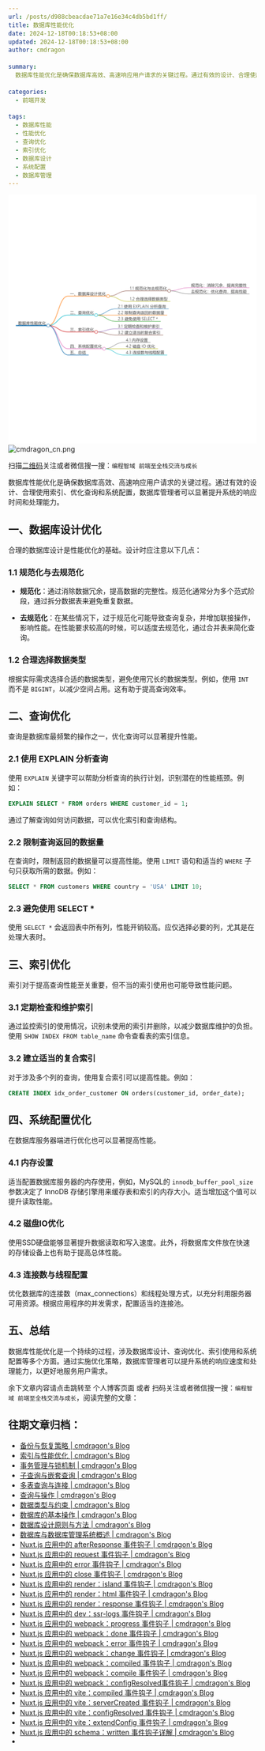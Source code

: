 ```yaml
---
url: /posts/d988cbeacdae71a7e16e34c4db5bd1ff/
title: 数据库性能优化
date: 2024-12-18T00:18:53+08:00
updated: 2024-12-18T00:18:53+08:00
author: cmdragon

summary:
  数据库性能优化是确保数据库高效、高速响应用户请求的关键过程。通过有效的设计、合理使用索引、优化查询和系统配置，数据库管理者可以显著提升系统的响应时间和处理能力。

categories:
  - 前端开发

tags:
  - 数据库性能
  - 性能优化
  - 查询优化
  - 索引优化
  - 数据库设计
  - 系统配置
  - 数据库管理
---
```


<img src="/images/2024_12_18 03_05_20.png" title="2024_12_18 03_05_20.png" alt="2024_12_18 03_05_20.png"/>

<img src="https://api2.cmdragon.cn/upload/cmder/20250304_012821924.jpg" title="cmdragon_cn.png" alt="cmdragon_cn.png"/>


扫描[二维码](https://api2.cmdragon.cn/upload/cmder/20250304_012821924.jpg)关注或者微信搜一搜：`编程智域 前端至全栈交流与成长`



数据库性能优化是确保数据库高效、高速响应用户请求的关键过程。通过有效的设计、合理使用索引、优化查询和系统配置，数据库管理者可以显著提升系统的响应时间和处理能力。



## 一、数据库设计优化

合理的数据库设计是性能优化的基础。设计时应注意以下几点：

### 1.1 规范化与去规范化

- **规范化**：通过消除数据冗余，提高数据的完整性。规范化通常分为多个范式阶段，通过拆分数据表来避免重复数据。

- **去规范化**：在某些情况下，过于规范化可能导致查询复杂，并增加联接操作，影响性能。在性能要求较高的时候，可以适度去规范化，通过合并表来简化查询。

### 1.2 合理选择数据类型

根据实际需求选择合适的数据类型，避免使用冗长的数据类型。例如，使用 `INT` 而不是 `BIGINT`，以减少空间占用。这有助于提高查询效率。

## 二、查询优化

查询是数据库最频繁的操作之一，优化查询可以显著提升性能。

### 2.1 使用 EXPLAIN 分析查询

使用 `EXPLAIN` 关键字可以帮助分析查询的执行计划，识别潜在的性能瓶颈。例如：

```sql
EXPLAIN SELECT * FROM orders WHERE customer_id = 1;
```

通过了解查询如何访问数据，可以优化索引和查询结构。

### 2.2 限制查询返回的数据量

在查询时，限制返回的数据量可以提高性能。使用 `LIMIT` 语句和适当的 `WHERE` 子句只获取所需的数据。例如：

```sql
SELECT * FROM customers WHERE country = 'USA' LIMIT 10;
```

### 2.3 避免使用 SELECT *

使用 `SELECT *` 会返回表中所有列，性能开销较高。应仅选择必要的列，尤其是在处理大表时。

## 三、索引优化

索引对于提高查询性能至关重要，但不当的索引使用也可能导致性能问题。

### 3.1 定期检查和维护索引

通过监控索引的使用情况，识别未使用的索引并删除，以减少数据库维护的负担。使用 `SHOW INDEX FROM table_name` 命令查看表的索引信息。

### 3.2 建立适当的复合索引

对于涉及多个列的查询，使用复合索引可以提高性能。例如：

```sql
CREATE INDEX idx_order_customer ON orders(customer_id, order_date);
```

## 四、系统配置优化

在数据库服务器端进行优化也可以显著提高性能。

### 4.1 内存设置

适当配置数据库服务器的内存使用，例如，MySQL的 `innodb_buffer_pool_size` 参数决定了 InnoDB 存储引擎用来缓存表和索引的内存大小。适当增加这个值可以提升读取性能。

### 4.2 磁盘IO优化

使用SSD硬盘能够显著提升数据读取和写入速度。此外，将数据库文件放在快速的存储设备上也有助于提高总体性能。

### 4.3 连接数与线程配置

优化数据库的连接数（max_connections）和线程处理方式，以充分利用服务器可用资源。根据应用程序的并发需求，配置适当的连接池。

## 五、总结

数据库性能优化是一个持续的过程，涉及数据库设计、查询优化、索引使用和系统配置等多个方面。通过实施优化策略，数据库管理者可以提升系统的响应速度和处理能力，以更好地服务用户需求。

余下文章内容请点击跳转至 个人博客页面 或者 扫码关注或者微信搜一搜：`编程智域 前端至全栈交流与成长`，阅读完整的文章：

## 往期文章归档：

- [备份与恢复策略 | cmdragon's Blog](https://blog.cmdragon.cn/posts/a22fcaa0314ca7b176601d9cdba5a82a/)
- [索引与性能优化 | cmdragon's Blog](https://blog.cmdragon.cn/posts/13b7f4e1c2f9ab927929f3931a8ee9b7/)
- [事务管理与锁机制 | cmdragon's Blog](https://blog.cmdragon.cn/posts/6881aed7e5aa53915d50985da8f2fcda/)
- [子查询与嵌套查询 | cmdragon's Blog](https://blog.cmdragon.cn/posts/bcd3e0ebc574b81d52115c1ed465430e/)
- [多表查询与连接 | cmdragon's Blog](https://blog.cmdragon.cn/posts/c519449fd08619f38f836ac7e9d21a61/)
- [查询与操作 | cmdragon's Blog](https://blog.cmdragon.cn/posts/b60d658ecf76bd9c3f3d3a7b5a158e73/)
- [数据类型与约束 | cmdragon's Blog](https://blog.cmdragon.cn/posts/a35131ef884098e57ab3d003271122ae/)
- [数据库的基本操作 | cmdragon's Blog](https://blog.cmdragon.cn/posts/52871e67360d4f6882d13086749f02dc/)
- [数据库设计原则与方法 | cmdragon's Blog](https://blog.cmdragon.cn/posts/0857c93758c59bc14ebc46611d81358f/)
- [数据库与数据库管理系统概述 | cmdragon's Blog](https://blog.cmdragon.cn/posts/495759d2b2ea6ec77f578da7b4bb69b5/)
- [Nuxt.js 应用中的 afterResponse 事件钩子 | cmdragon's Blog](https://blog.cmdragon.cn/posts/0099146574320c07d4d7bae1b6b526e4/)
- [Nuxt.js 应用中的 request 事件钩子 | cmdragon's Blog](https://blog.cmdragon.cn/posts/d821e2e0d8af1f6e0a02aa2f6cddf24e/)
- [Nuxt.js 应用中的 error 事件钩子 | cmdragon's Blog](https://blog.cmdragon.cn/posts/759227261e4312110b135b98dc240788/)
- [Nuxt.js 应用中的 close 事件钩子 | cmdragon's Blog](https://blog.cmdragon.cn/posts/0b73d77cbbe52c67c56d4a15a499885e/)
- [Nuxt.js 应用中的 render：island 事件钩子 | cmdragon's Blog](https://blog.cmdragon.cn/posts/a788981a66c14c5edd407545ac29b6ee/)
- [Nuxt.js 应用中的 render：html 事件钩子 | cmdragon's Blog](https://blog.cmdragon.cn/posts/e2e4ffc078733570a7b98d6f0dd9ea13/)
- [Nuxt.js 应用中的 render：response 事件钩子 | cmdragon's Blog](https://blog.cmdragon.cn/posts/b12508be9c4fb6b8f0499948ecd68ad9/)
- [Nuxt.js 应用中的 dev：ssr-logs 事件钩子 | cmdragon's Blog](https://blog.cmdragon.cn/posts/ef86af3b9be34b11d75fa32951b147bd/)
- [Nuxt.js 应用中的 webpack：progress 事件钩子 | cmdragon's Blog](https://blog.cmdragon.cn/posts/47b46cd0c184932afc8428cccb2e3bc8/)
- [Nuxt.js 应用中的 webpack：done 事件钩子 | cmdragon's Blog](https://blog.cmdragon.cn/posts/4d17f3c1bc0c28b6f117688edab9cd9a/)
- [Nuxt.js 应用中的 webpack：error 事件钩子 | cmdragon's Blog](https://blog.cmdragon.cn/posts/8de760bec83aa6eedb15a70959e37ac5/)
- [Nuxt.js 应用中的 webpack：change 事件钩子 | cmdragon's Blog](https://blog.cmdragon.cn/posts/871f2adb90d3346f48ea362ee434cee3/)
- [Nuxt.js 应用中的 webpack：compiled 事件钩子 | cmdragon's Blog](https://blog.cmdragon.cn/posts/077a6b701325cff54c081bf5946d5477/)
- [Nuxt.js 应用中的 webpack：compile 事件钩子 | cmdragon's Blog](https://blog.cmdragon.cn/posts/375bd210d2c7634b026886f4fd5e7ff0/)
- [Nuxt.js 应用中的 webpack：configResolved事件钩子 | cmdragon's Blog](https://blog.cmdragon.cn/posts/c9d5ec8a241258b72058270c7c4a22e5/)
- [Nuxt.js 应用中的 vite：compiled 事件钩子 | cmdragon's Blog](https://blog.cmdragon.cn/posts/6dd7282f615a7b4b910a0e0fe71c9882/)
- [Nuxt.js 应用中的 vite：serverCreated 事件钩子 | cmdragon's Blog](https://blog.cmdragon.cn/posts/29cac3fa837d4b767f01a77d6adc60e1/)
- [Nuxt.js 应用中的 vite：configResolved 事件钩子 | cmdragon's Blog](https://blog.cmdragon.cn/posts/2d9f94579481d38e0e9a7569cdfc31cb/)
- [Nuxt.js 应用中的 vite：extendConfig 事件钩子 | cmdragon's Blog](https://blog.cmdragon.cn/posts/6bbb5474e945ea9d9a79c6cfcb6ec585/)
- [Nuxt.js 应用中的 schema：written 事件钩子详解 | cmdragon's Blog](https://blog.cmdragon.cn/posts/bbc449caa5e31f1084aed152323c2758/)
-

